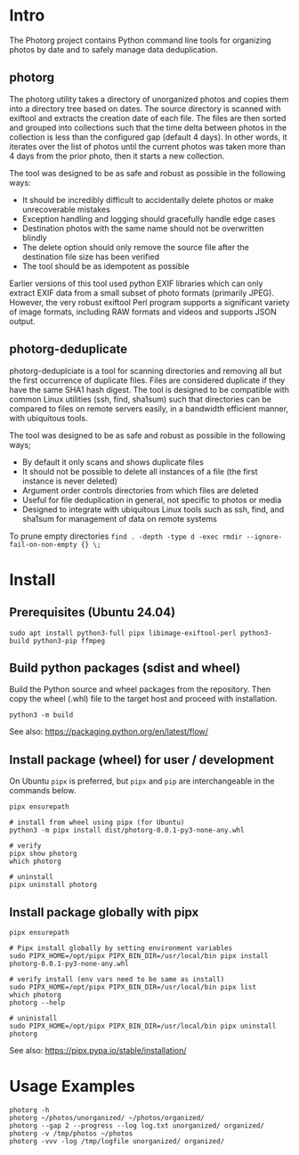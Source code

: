 
# Intro

The Photorg project contains Python command line tools for organizing photos by date and to safely manage data deduplication. 

## photorg

The photorg utility takes a directory of unorganized photos and copies them into a directory tree based on dates. The source directory is scanned with exiftool and extracts the creation date of each file. The files are then sorted and grouped into collections such that the time delta between photos in the collection is less than the configured gap (default 4 days). In other words, it iterates over the list of photos until the current photos was taken more than 4 days from the prior photo, then it starts a new collection.  

The tool was designed to be as safe and robust as possible in the following ways:

 * It should be incredibly difficult to accidentally delete photos or make unrecoverable mistakes
 * Exception handling and logging should gracefully handle edge cases
 * Destination photos with the same name should not be overwritten blindly
 * The delete option should only remove the source file after the destination file size has been verified
 * The tool should be as idempotent as possible

Earlier versions of this tool used python EXIF libraries which can only extract EXIF data from a small subset of photo formats (primarily JPEG). However, the very robust exiftool Perl program supports a significant variety of image formats, including RAW formats and videos and supports JSON output. 


## photorg-deduplicate

photorg-deduplciate is a tool for scanning directories and removing all but the first occurrence of duplicate files. Files are considered duplicate if they have the same SHA1 hash digest. The tool is designed to be compatible with common Linux utilities (ssh, find, sha1sum) such that directories can be compared to files on remote servers easily, in a bandwidth efficient manner, with ubiquitous tools.

The tool was designed to be as safe and robust as possible in the following ways;

 * By default it only scans and shows duplicate files
 * It should not be possible to delete all instances of a file (the first instance is never deleted)
 * Argument order controls directories from which files are deleted
 * Useful for file deduplication in general, not specific to photos or media
 * Designed to integrate with ubiquitous Linux tools such as ssh, find, and sha1sum for management of data on remote systems 

To prune empty directories
```find . -depth -type d -exec rmdir --ignore-fail-on-non-empty {} \; ```

# Install

## Prerequisites (Ubuntu 24.04)
```
sudo apt install python3-full pipx libimage-exiftool-perl python3-build python3-pip ffmpeg
```

## Build python packages (sdist and wheel)
Build the Python source and wheel packages from the repository. Then copy the wheel (.whl) file to the target host and proceed with installation.
```
python3 -m build
```

See also: https://packaging.python.org/en/latest/flow/ 


## Install package (wheel) for user / development
On Ubuntu `pipx` is preferred, but `pipx` and `pip` are interchangeable in the commands below.
```
pipx ensurepath

# install from wheel using pipx (for Ubuntu)
python3 -m pipx install dist/photorg-0.0.1-py3-none-any.whl

# verify
pipx show photorg
which photorg

# uninstall
pipx uninstall photorg
```


## Install package globally with pipx
```
pipx ensurepath

# Pipx install globally by setting environment variables
sudo PIPX_HOME=/opt/pipx PIPX_BIN_DIR=/usr/local/bin pipx install photorg-0.0.1-py3-none-any.whl 

# verify install (env vars need to be same as install)
sudo PIPX_HOME=/opt/pipx PIPX_BIN_DIR=/usr/local/bin pipx list
which photorg
photorg --help

# uninistall
sudo PIPX_HOME=/opt/pipx PIPX_BIN_DIR=/usr/local/bin pipx uninstall photorg
```

See also: https://pipx.pypa.io/stable/installation/ 



# Usage Examples
```
photorg -h 
photorg ~/photos/unorganized/ ~/photos/organized/
photorg --gap 2 --progress --log log.txt unorganized/ organized/
photorg -v /tmp/photos ~/photos
photorg -vvv -log /tmp/logfile unorganized/ organized/
```
